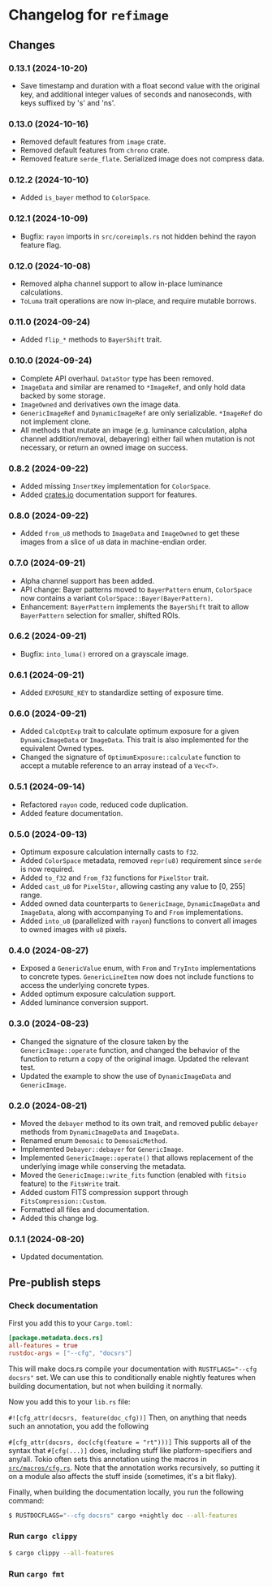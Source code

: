 # Changelog for `refimage`

## Changes

### 0.13.1 (2024-10-20)
- Save timestamp and duration with a float second value with the original key,
  and additional integer values of seconds and nanoseconds, with keys suffixed
  by 's' and 'ns'.

### 0.13.0 (2024-10-16)
- Removed default features from `image` crate.
- Removed default features from `chrono` crate.
- Removed feature `serde_flate`. Serialized image does not compress data.

### 0.12.2 (2024-10-10)
- Added `is_bayer` method to `ColorSpace`.

### 0.12.1 (2024-10-09)
- Bugfix: `rayon` imports in `src/coreimpls.rs` not hidden behind the rayon feature flag.

### 0.12.0 (2024-10-08)
- Removed alpha channel support to allow in-place luminance calculations.
- `ToLuma` trait operations are now in-place, and require mutable borrows.

### 0.11.0 (2024-09-24)
- Added `flip_*` methods to `BayerShift` trait.

### 0.10.0 (2024-09-24)
- Complete API overhaul. `DataStor` type has been removed.
- `ImageData` and similar are renamed to `*ImageRef`, and only hold data backed by some storage.
- `ImageOwned` and derivatives own the image data.
- `GenericImageRef` and `DynamicImageRef` are only serializable. `*ImageRef` do not implement clone.
- All methods that mutate an image (e.g. luminance calculation, alpha channel addition/removal, debayering) either fail when mutation is not necessary, or return an owned image on success.

### 0.8.2 (2024-09-22)
- Added missing `InsertKey` implementation for `ColorSpace`.
- Added [crates.io](https://crates.io/crates/refimage) documentation support for features.

### 0.8.0 (2024-09-22)
- Added `from_u8` methods to `ImageData` and `ImageOwned` to get these images from a slice of `u8` data in machine-endian order.

### 0.7.0 (2024-09-21)
- Alpha channel support has been added.
- API change: Bayer patterns moved to `BayerPattern` enum, `ColorSpace` now contains a variant `ColorSpace::Bayer(BayerPattern)`.
- Enhancement: `BayerPattern` implements the `BayerShift` trait to allow `BayerPattern` selection for smaller, shifted ROIs.

### 0.6.2 (2024-09-21)
- Bugfix: `into_luma()` errored on a grayscale image.

### 0.6.1 (2024-09-21)
- Added `EXPOSURE_KEY` to standardize setting of exposure time.

### 0.6.0 (2024-09-21)
- Added `CalcOptExp` trait to calculate optimum exposure for a given `DynamicImageData` or `ImageData`.
  This trait is also implemented for the equivalent Owned types.
- Changed the signature of `OptimumExposure::calculate` function to accept a mutable reference to an array instead of a `Vec<T>`.

### 0.5.1 (2024-09-14)
- Refactored `rayon` code, reduced code duplication.
- Added feature documentation.

### 0.5.0 (2024-09-13)
- Optimum exposure calculation internally casts to `f32`.
- Added `ColorSpace` metadata, removed `repr(u8)` requirement since `serde` is now required.
- Added `to_f32` and `from_f32` functions for `PixelStor` trait.
- Added `cast_u8` for `PixelStor`, allowing casting any value to [0, 255] range.
- Added owned data counterparts to `GenericImage`, `DynamicImageData` and `ImageData`, along with
  accompanying `To` and `From` implementations.
- Added `into_u8` (parallelized with `rayon`) functions to convert all images to owned images with `u8` pixels.

### 0.4.0 (2024-08-27)
- Exposed a `GenericValue` enum, with `From` and `TryInto` implementations to concrete types.
  `GenericLineItem` now does not include functions to access the underlying concrete types.
- Added optimum exposure calculation support.
- Added luminance conversion support.

### 0.3.0 (2024-08-23)
- Changed the signature of the closure taken by the `GenericImage::operate` function, and
  changed the behavior of the function to return a copy of the original image. Updated the
  relevant test.
- Updated the example to show the use of `DynamicImageData` and `GenericImage`.

### 0.2.0 (2024-08-21)
- Moved the `debayer` method to its own trait, and removed public `debayer` methods
  from `DynamicImageData` and `ImageData`.
- Renamed enum `Demosaic` to `DemosaicMethod`.
- Implemented `Debayer::debayer` for `GenericImage`.
- Implemented `GenericImage::operate()` that allows replacement of the underlying
  image while conserving the metadata.
- Moved the `GenericImage::write_fits` function (enabled with `fitsio` feature) to the `FitsWrite` trait.
- Added custom FITS compression support through `FitsCompression::Custom`.
- Formatted all files and documentation.
- Added this change log.

### 0.1.1 (2024-08-20)
- Updated documentation.

## Pre-publish steps
### Check documentation
First you add this to your `Cargo.toml`:

```toml
[package.metadata.docs.rs]
all-features = true
rustdoc-args = ["--cfg", "docsrs"]
```
This will make docs.rs compile your documentation with `RUSTFLAGS="--cfg docsrs"` set. We can use this to conditionally enable nightly features when building documentation, but not when building it normally.

Now you add this to your `lib.rs` file:

`#![cfg_attr(docsrs, feature(doc_cfg))]`
Then, on anything that needs such an annotation, you add the following

`#[cfg_attr(docsrs, doc(cfg(feature = "rt")))]`
This supports all of the syntax that `#[cfg(...)]` does, including stuff like platform-specifiers and any/all. Tokio often sets this annotation using the macros in [`src/macros/cfg.rs`](https://github.com/tokio-rs/tokio/blob/master/tokio/src/macros/cfg.rs). Note that the annotation works recursively, so putting it on a module also affects the stuff inside (sometimes, it's a bit flaky).

Finally, when building the documentation locally, you run the following command:
```sh
$ RUSTDOCFLAGS="--cfg docsrs" cargo +nightly doc --all-features
```
### Run `cargo clippy`
```sh
$ cargo clippy --all-features
```

### Run `cargo fmt`